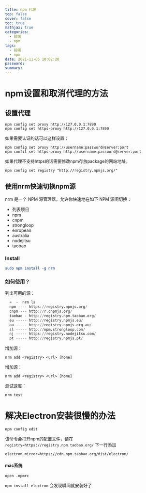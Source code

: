 ```yaml
---
title: npm 代理
top: false
cover: false
toc: true
mathjax: true
categories:
  - 前端
  - npm
tags:
  - 前端
  - npm
date: 2021-11-05 10:02:20
password:
summary:
---
```


# npm设置和取消代理的方法

## 设置代理

```shell
npm config set proxy http://127.0.0.1:7890
npm config set https-proxy http://127.0.0.1:7890
```

如果需要认证的话可以这样设置：

```shell
npm config set proxy http://username:password@server:port
npm confit set https-proxy http://username:password@server:port
```

如果代理不支持https的话需要修改npm存放package的网站地址。

```shell
npm config set registry "http://registry.npmjs.org/"
```

## 使用nrm快速切换npm源

nrm 是一个 NPM 源管理器，允许你快速地在如下 NPM 源间切换：

- 列表项目
- npm
- cnpm
- strongloop
- enropean
- australia
- nodejitsu
- taobao

### Install

```cmake
sudo npm install -g nrm
```

### 如何使用？

列出可用的源：

```awk
  ➜  ~  nrm ls
  npm ---- https://registry.npmjs.org/
  cnpm --- http://r.cnpmjs.org/
  taobao - http://registry.npm.taobao.org/
  eu ----- http://registry.npmjs.eu/
  au ----- http://registry.npmjs.org.au/
  sl ----- http://npm.strongloop.com/
  nj ----- https://registry.nodejitsu.com/
  pt ----- http://registry.npmjs.pt/
```

增加源：

```vim
nrm add <registry> <url> [home]
```

增加源：

```vim
nrm add <registry> <url> [home]
```

测试速度：

```bash
nrm test
```

# 解决Electron安装很慢的办法

```shell
npm config edit
```

该命令会打开npm的配置文件，请在 `registry=https://registry.npm.taobao.org/` 下一行添加

```shell
electron_mirror=https://cdn.npm.taobao.org/dist/electron/ 
```

#### mac系统

```
open .npmrc
```

`npm install electron` 会发现瞬间就安装好了
